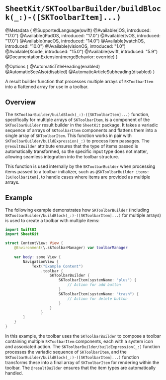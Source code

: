# ``SheetKit/SKToolbarBuilder/buildBlock(_:)-([SKToolbarItem]...)``

@Metadata {
    @SupportedLanguage(swift)
    @Available(iOS, introduced: "17.0")
    @Available(iPadOS, introduced: "17.0")
    @Available(tvOS, introduced: "17.0")
    @Available(macOS, introduced: "14.0")
    @Available(watchOS, introduced: "10.0")
    @Available(visionOS, introduced: "1.0")
    @Available(Xcode, introduced: "15.0")
    @Available(swift, introduced: "5.9")
    @DocumentationExtension(mergeBehavior: override)
}

@Options {
    @AutomaticTitleHeading(enabled)
    @AutomaticSeeAlso(disabled)
    @AutomaticArticleSubheading(disabled)
}

A result builder function that processes multiple arrays of ``SKToolbarItem`` into a flattened array for use in a toolbar.

## Overview

The ``SKToolbarBuilder/buildBlock(_:)-([SKToolbarItem]...)`` function, specifically for multiple arrays of ``SKToolbarItem``, is a component of the ``SKToolbarBuilder`` result builder in the `SheetKit` package. It takes a variadic sequence of arrays of ``SKToolbarItem`` components and flattens them into a single array of ``SKToolbarItem``. This function works in pair with ``SKToolbarBuilder/buildExpression(_:)`` to process item passages. The `@resultBuilder` attribute ensures that the type of items passed is automatically transformed, so the specific input type does not matter, allowing seamless integration into the toolbar structure.

This function is used internally by the ``SKToolbarBuilder`` when processing items passed to a toolbar initializer, such as `@SKToolbarBuilder items: [SKToolbarItem]`, to handle cases where items are provided as multiple arrays.

## Example

The following example demonstrates how ``SKToolbarBuilder`` (including ``SKToolbarBuilder/buildBlock(_:)-([SKToolbarItem]...)`` for multiple arrays) is used to create a toolbar with multiple items:

```swift
import SwiftUI
import SheetKit

struct ContentView: View {
    @Environment(\.skToolbarManager) var toolbarManager
    
    var body: some View {
        NavigationView {
            Text("Example Content")
                .toolbar {
                    SKToolbarBuilder {
                        SKToolbarItem(systemName: "plus") {
                            // Action for add button
                        }
                        SKToolbarItem(systemName: "trash") {
                            // Action for delete button
                        }
                    }
                }
        }
    }
}
```

In this example, the toolbar uses the ``SKToolbarBuilder`` to compose a toolbar containing multiple ``SKToolbarItem`` components, each with a system icon and associated action. The ``SKToolbarBuilder/buildExpression(_:)`` function processes the variadic sequence of ``SKToolbarItem``, and the ``SKToolbarBuilder/buildBlock(_:)-([SKToolbarItem]...)`` function transforms these into a final array of ``SKToolbarItem`` for rendering within the toolbar. The `@resultBuilder` ensures that the item types are automatically handled.
